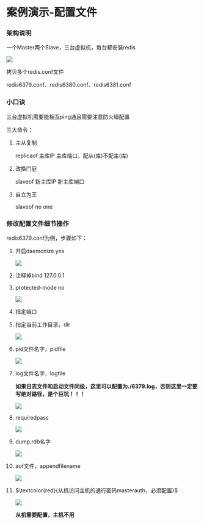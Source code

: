 # 案例演示-配置文件

### 架构说明

一个Master两个Slave，三台虚拟机，每台都安装redis

![](https://raw.githubusercontent.com/KeYanbin/Learning-in-practice/master/Redis/8.Redis复制(replica)/images/3.主从架构.jpg)

拷贝多个redis.conf文件

redis6379.conf、redis6380.conf、redis6381.conf

### 小口诀

三台虚拟机需要能相互ping通且需要注意防火墙配置

三大命令：

1. 主从复制

   replicaof 主库IP 主库端口，配从(库)不配主(库)

2. 改换门庭

   slaveof 新主库IP 新主库端口

3. 自立为王

   slaveof no one

### 修改配置文件细节操作

redis6379.conf为例，步骤如下：

1. 开启daemonize yes

   ![](https://raw.githubusercontent.com/KeYanbin/Learning-in-practice/master/Redis/8.Redis%E5%A4%8D%E5%88%B6(replica)/images/4.%E9%85%8D%E7%BD%AEdaemonize%20.jpg)

2. 注释掉bind 127.0.0.1

3. protected-mode no

   ![](https://raw.githubusercontent.com/KeYanbin/Learning-in-practice/master/Redis/8.Redis复制(replica)/images/5.配置protected-mode.jpg)

4. 指定端口

5. 指定当前工作目录，dir

   ![](https://raw.githubusercontent.com/KeYanbin/Learning-in-practice/master/Redis/8.Redis复制(replica)/images/6.配置dir.jpg)

6. pid文件名字，pidfile

   ![](https://raw.githubusercontent.com/KeYanbin/Learning-in-practice/master/Redis/8.Redis复制(replica)/images/7.配置pidfile.jpg)

7. log文件名字，logfile

   **如果日志文件和启动文件同级，这里可以配置为./6379.log，否则这里一定要写绝对路径，是个巨坑！！！**

   ![](https://raw.githubusercontent.com/KeYanbin/Learning-in-practice/master/Redis/8.Redis复制(replica)/images/8.配置logfile.jpg)

8. requiredpass 

   ![](https://raw.githubusercontent.com/KeYanbin/Learning-in-practice/master/Redis/8.Redis%E5%A4%8D%E5%88%B6(replica)/images/9.%E9%85%8D%E7%BD%AErequiredpass%20.jpg)

9. dump.rdb名字

   ![](https://raw.githubusercontent.com/KeYanbin/Learning-in-practice/master/Redis/8.Redis复制(replica)/images/10配置dump.rdb名字.jpg)

10. aof文件，appendfilename

    ![](https://raw.githubusercontent.com/KeYanbin/Learning-in-practice/master/Redis/8.Redis复制(replica)/images/11.配置appendfilename.jpg)

11. $\textcolor{red}{从机访问主机的通行密码masterauth，必须配置}$

    ![](https://raw.githubusercontent.com/KeYanbin/Learning-in-practice/master/Redis/8.Redis复制(replica)/images/12.从机配置主机密码.jpg)

    **从机需要配置，主机不用**

